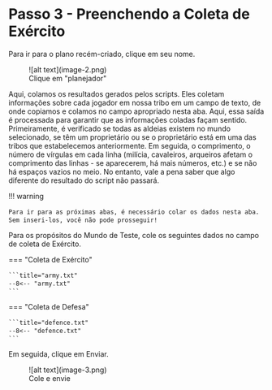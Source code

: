 # Passo 3 - Preenchendo a Coleta de Exército

Para ir para o plano recém-criado, clique em seu nome.

<figure markdown="span">
  ![alt text](image-2.png)
  <figcaption>Clique em "planejador"</figcaption>
</figure>


Aqui, colamos os resultados gerados pelos scripts. Eles coletam informações sobre cada jogador em nossa tribo em um campo de texto, de onde copiamos e colamos no campo apropriado nesta aba. Aqui, essa saída é processada para garantir que as informações coladas façam sentido. Primeiramente, é verificado se todas as aldeias existem no mundo selecionado, se têm um proprietário ou se o proprietário está em uma das tribos que estabelecemos anteriormente. Em seguida, o comprimento, o número de vírgulas em cada linha (milícia, cavaleiros, arqueiros afetam o comprimento das linhas - se aparecerem, há mais números, etc.) e se não há espaços vazios no meio. No entanto, vale a pena saber que algo diferente do resultado do script não passará.

!!! warning

    Para ir para as próximas abas, é necessário colar os dados nesta aba. Sem inseri-los, você não pode prosseguir!


Para os propósitos do Mundo de Teste, cole os seguintes dados no campo de coleta de Exército.

=== "Coleta de Exército"

    ```title="army.txt"
    --8<-- "army.txt"
    ```

=== "Coleta de Defesa"

    ```title="defence.txt"
    --8<-- "defence.txt"
    ```

Em seguida, clique em Enviar.

<figure markdown="span">
  ![alt text](image-3.png)
  <figcaption>Cole e envie</figcaption>
</figure>

